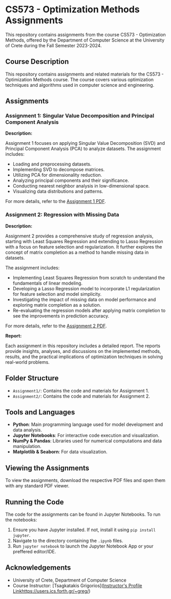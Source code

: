 # CS573 - Optimization Methods Assignments

This repository contains assignments from the course CS573 - Optimization Methods, offered by the Department of Computer Science at the University of Crete during the Fall Semester 2023-2024.

## Course Description

This repository contains assignments and related materials for the CS573 - Optimization Methods course. The course covers various optimization techniques and algorithms used in computer science and engineering.

## Assignments

### Assignment 1: Singular Value Decomposition and Principal Component Analysis

**Description:**

Assignment 1 focuses on applying Singular Value Decomposition (SVD) and Principal Component Analysis (PCA) to analyze datasets. The assignment includes:

- Loading and preprocessing datasets.
- Implementing SVD to decompose matrices.
- Utilizing PCA for dimensionality reduction.
- Analyzing principal components and their significance.
- Conducting nearest neighbor analysis in low-dimensional space.
- Visualizing data distributions and patterns.

For more details, refer to the [Assignment 1 PDF](HY573_ex1.pdf).

### Assignment 2: Regression with Missing Data

**Description:**

Assignment 2 provides a comprehensive study of regression analysis, starting with Least Squares Regression and extending to Lasso Regression with a focus on feature selection and regularization. It further explores the concept of matrix completion as a method to handle missing data in datasets.

The assignment includes:

- Implementing Least Squares Regression from scratch to understand the fundamentals of linear modeling.
- Developing a Lasso Regression model to incorporate L1 regularization for feature selection and model simplicity.
- Investigating the impact of missing data on model performance and exploring matrix completion as a solution.
- Re-evaluating the regression models after applying matrix completion to see the improvements in prediction accuracy.

For more details, refer to the [Assignment 2 PDF](HY573_ex2.pdf).

**Report:**

Each assignment in this repository includes a detailed report. The reports provide insights, analyses, and discussions on the implemented methods, results, and the practical implications of optimization techniques in solving real-world problems.

## Folder Structure

- `Assignment1/`: Contains the code and materials for Assignment 1.
- `Assignment2/`: Contains the code and materials for Assignment 2.


## Tools and Languages

- **Python**: Main programming language used for model development and data analysis.
- **Jupyter Notebooks**: For interactive code execution and visualization.
- **NumPy & Pandas**: Libraries used for numerical computations and data manipulation.
- **Matplotlib & Seaborn**: For data visualization.

## Viewing the Assignments

To view the assignments, download the respective PDF files and open them with any standard PDF viewer.

## Running the Code

The code for the assignments can be found in Jupyter Notebooks. To run the notebooks:

1. Ensure you have Jupyter installed. If not, install it using `pip install jupyter`.
2. Navigate to the directory containing the `.ipynb` files.
3. Run `jupyter notebook` to launch the Jupyter Notebook App or your preffered editor/IDE.

## Acknowledgements

- University of Crete, Department of Computer Science
- Course Instructor: [Tsagkatakis Grigorios]([Instructor's Profile Link](https://users.ics.forth.gr/~greg/)https://users.ics.forth.gr/~greg/)
